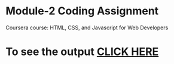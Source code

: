 

# Module-2 Coding Assignment

Coursera course: HTML, CSS, and Javascript for Web Developers

# To see the output [CLICK HERE](https://mathurshreya.github.io/index.html)
